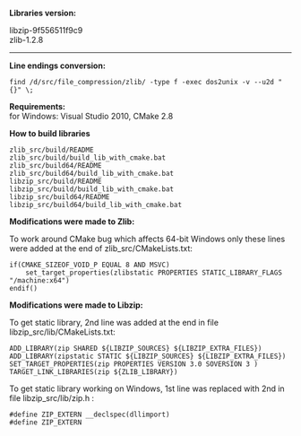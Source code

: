 **Libraries version:**

libzip-9f556511f9c9
<br />
zlib-1.2.8

----------------

**Line endings conversion:**

    find /d/src/file_compression/zlib/ -type f -exec dos2unix -v --u2d "{}" \;


**Requirements:**<br />
for Windows: Visual Studio 2010, CMake 2.8

**How to build libraries**

    zlib_src/build/README
    zlib_src/build/build_lib_with_cmake.bat
    zlib_src/build64/README
    zlib_src/build64/build_lib_with_cmake.bat
    libzip_src/build/README
    libzip_src/build/build_lib_with_cmake.bat
    libzip_src/build64/README
    libzip_src/build64/build_lib_with_cmake.bat


**Modifications were made to Zlib:**

To work around CMake bug which affects 64-bit Windows only
these lines were added at the end of zlib_src/CMakeLists.txt:<br />

    if(CMAKE_SIZEOF_VOID_P EQUAL 8 AND MSVC)
        set_target_properties(zlibstatic PROPERTIES STATIC_LIBRARY_FLAGS "/machine:x64")
    endif()


**Modifications were made to Libzip:**

To get static library, 2nd line was added at the end in file libzip_src/lib/CMakeLists.txt:

    ADD_LIBRARY(zip SHARED ${LIBZIP_SOURCES} ${LIBZIP_EXTRA_FILES})
    ADD_LIBRARY(zipstatic STATIC ${LIBZIP_SOURCES} ${LIBZIP_EXTRA_FILES})
    SET_TARGET_PROPERTIES(zip PROPERTIES VERSION 3.0 SOVERSION 3 ) TARGET_LINK_LIBRARIES(zip ${ZLIB_LIBRARY})

To get static library working on Windows, 1st line was replaced with 2nd in file libzip_src/lib/zip.h :

    #define ZIP_EXTERN __declspec(dllimport)
    #define ZIP_EXTERN

